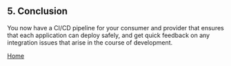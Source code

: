 ## 5. Conclusion

You now have a CI/CD pipeline for your consumer and provider that ensures that each application can deploy safely, and get quick feedback on any integration issues that arise in the course of development.

[Home](/README.md)
